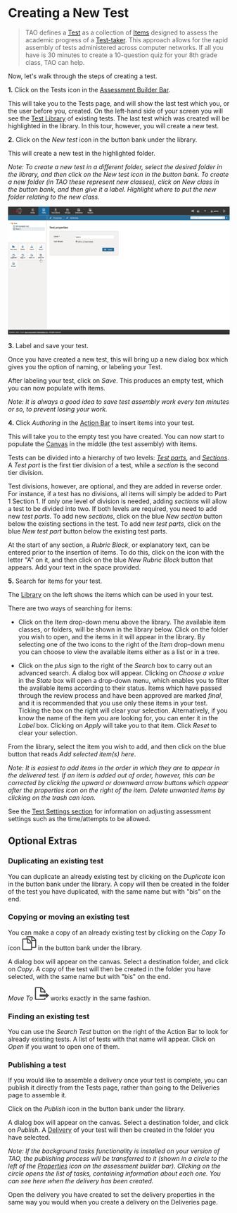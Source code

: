 <!--
created_at: 2016-12-15
authors:         
    - "Catherine Pease"
--> 

# Creating a New Test

>TAO defines a [Test](../tests/what-is-a-test.md) as a collection of [Items](../interactions/what-is-an-interaction.md) designed to assess the academic progress of a [Test-taker](../appendix/glossary.md#test-taker). This approach allows for the rapid assembly of tests administered across computer networks. If all you have is 30 minutes to create a 10-question quiz for your 8th grade class, TAO can help.

Now, let's walk through the steps of creating a test.

**1.** Click on the Tests icon in the [Assessment Builder Bar](../appendix/glossary.md#assessment-builder-bar). 

This will take you to the Tests page, and will show the last test which you, or the user before you, created. On the left-hand side of your screen you will see the [Test Library](../appendix/glossary.md#test-library) of existing tests. The last test which was created will be highlighted in the library. In this tour, however, you will create a new test.

**2.**  Click on the *New test* icon in the button bank under the library.

This will create a new test in the highlighted folder.

*Note: To create a new test in a different folder, select the desired folder in the library, and then click on the New test icon in the button bank. To create a new folder (in TAO these represent new classes), click on New class in the button bank, and then give it a label. Highlight where to put the new folder relating to the new class.*

![Creating a new Test](../resources/backend/tests/new-test.png)
 
**3.**  Label and save your test.

Once you have created a new test, this will bring up a new dialog box which gives you the option of naming, or labeling your Test.

After labeling your test, click on *Save*. This produces an empty test, which you can now populate with items.

*Note: It is always a good idea to save test assembly work every ten minutes or so, to prevent losing your work.*

**4.** Click *Authoring* in the [Action Bar](../appendix/glossary.md#action-bar) to insert items into your test.

This will take you to the empty test you have created. You can now start to populate the [Canvas](../appendix/glossary.md#canvas) in the middle (the test assembly) with items.

Tests can be divided into a hierarchy of two levels: *[Test parts](../appendix/glossary.md#test-part)*, and *[Sections](../appendix/glossary.md#section)*. A *Test part* is the first tier division of a test, while a *section* is the second tier division. 

Test divisions, however, are optional, and they are added in reverse order. For instance, if a test has no divisions, all items will simply be added to Part 1 Section 1. If only one level of division is needed, adding *sections* will allow a test to be divided into two. If both levels are required, you need to add new *test parts*. To add new *sections*, click on the blue *New section* button below the existing sections in the test. To add new *test parts*, click on the blue *New test part* button below the existing test parts.

At the start of any section, a *Rubric Block*, or explanatory text, can be entered prior to the insertion of items. To do this, click on the icon with the letter "A" on it, and then click on the blue *New Rubric Block* button that appears. Add your text in the space provided.

**5.** Search for items for your test.

The [Library](../appendix/glossary.md#library) on the left shows the items which can be used in your test.

There are two ways of searching for items:

- Click on the *Item* drop-down menu above the library. The available item classes, or folders, will be shown in the library below. Click on the folder you wish to open, and the items in it will appear in the library. By selecting one of the two icons to the right of the *Item* drop-down menu you can choose to view the available items either as a list or in a tree.

- Click on the *plus* sign to the right of the *Search* box to carry out an advanced search. A dialog box will appear. Clicking on *Choose a value* in the *State* box will open a drop-down menu, which enables you to filter the available items according to their status. Items which have passed through the review process and have been approved are marked *final*, and it is recommended that you use only these items in your test. Ticking the box on the right will clear your selection. Alternatively, if you know the name of the item you are looking for, you can enter it in the *Label* box. Clicking on *Apply* will take you to that item. Click *Reset* to clear your selection.
 

From the library, select the item you wish to add, and then click on the blue button that reads *Add selected item(s) here*. 

*Note: It is easiest to add items in the order in which they are to appear in the delivered test. If an item is added out of order, however, this can be corrected by clicking the upward or downward arrow buttons which appear after the properties icon on the right of the item. Delete unwanted items by clicking on the trash can icon.*

See the [Test Settings section](../tests/tests-settings.md) for information on adjusting assessment settings such as the time/attempts to be allowed.

<aside class="optional-extras">
    
## Optional Extras

### Duplicating an existing test

You can duplicate an already existing test by clicking on the *Duplicate* icon in the button bank under the library. A copy will then be created in the folder of the test you have duplicated, with the same name but with "bis" on the end.

### Copying or moving an existing test

You can make a copy of an already existing test by clicking on the *Copy To* icon ![Copy To](../resources/_icons/copy.png) in the button bank under the library. 

A dialog box will appear on the canvas. Select a destination folder, and click on *Copy*. A copy of the test will then be created in the folder you have selected, with the same name but with "bis" on the end.

*Move To* ![Move To](../resources/_icons/move-item.png) works exactly in the same fashion.

### Finding an existing test

You can use the *Search Test* button on the right of the Action Bar to look for already existing tests. A list of tests with that name will appear. Click on *Open* if you want to open one of them.

### Publishing a test

If you would like to assemble a delivery once your test is complete, you can publish it directly from the Tests page, rather than going to the Deliveries page to assemble it.

Click on the *Publish* icon in the button bank under the library.

A dialog box will appear on the canvas. Select a destination folder, and click on *Publish*. A [Delivery](../appendix/glossary.md#delivery) of your test will then be created in the folder you have selected.

*Note: If the background tasks functionality is installed on your version of TAO, the publishing process will be transferred to it (shown in a circle to the left of the [Properties](../appendix/glossary.md#properties) icon on the assessment builder bar). Clicking on the circle opens the list of tasks, containing information about each one. You can see here when the delivery has been created.*   
 
Open the delivery you have created to set the delivery properties in the same way you would when you create a delivery on the Deliveries page.

</aside>
